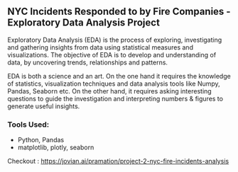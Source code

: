 ## NYC Incidents Responded to by Fire Companies - Exploratory Data Analysis Project 

Exploratory Data Analysis (EDA) is the process of exploring, investigating and gathering insights from data using statistical measures and visualizations. The objective of EDA is to develop and understanding of data, by uncovering trends, relationships and patterns.  

EDA is both a science and an art. On the one hand it requires the knowledge of statistics, visualization techniques and data analysis tools like Numpy, Pandas, Seaborn etc. On the other hand, it requires asking interesting questions to guide the investigation and interpreting numbers & figures to generate useful insights.  


### Tools Used:  
* Python, Pandas
* matplotlib, plotly, seaborn  

Checkout : https://jovian.ai/pramation/project-2-nyc-fire-incidents-analysis

